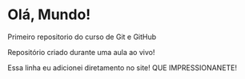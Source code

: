 # Olá, Mundo!
 Primeiro repositorio do curso de Git e GitHub

Repositório criado durante uma aula ao vivo!

Essa linha eu adicionei diretamento no site! QUE IMPRESSIONANETE!
